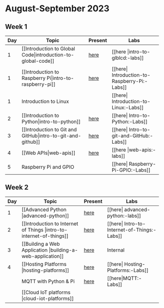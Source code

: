 # August-September 2023

## Week 1
| Day | Topic | Present | Labs |
|-----|-------|---------|------|
|  1  | [[Introduction to Global Code\|introduction-to-global-code]] | [here](https://aisha-glblcd.github.io/material/intro-to-global-code) | [[here \|intro-to-glblcd:-labs]] |
|  1  | [[Introduction to Raspberry Pi\|intro-to-raspberry-pi]] | [here](https://aisha-glblcd.github.io/material/intro-to-raspberry-pi) | [[here\| Introduction-to-Raspberry-Pi:-Labs]] |
|  1  | Introduction to Linux | | [[here\| Introduction-to-Linux:-Labs]] |
|  2  | [[Introduction to Python\|intro-to-python]] | [here](https://aisha-glblcd.github.io/material/intro-to-global-code/python-what-is-python) | [[here\| Intro-to-Python:-Labs]] | 
|  3  | [[Introduction to Git and GitHub\|intro-to-git-and-github]] | [here](https://aisha-glblcd.github.io/material/intro-to-git-and-github) | [[here\| Intro-to-git-and-GitHub:-Labs]] |
|  4  | [[Web APIs\|web-apis]] | [here](https://aisha-glblcd.github.io/material/web-apis) | [[here \|web-apis:-labs]] | 
|  5  | Raspberry Pi and GPIO | | [[here\| Raspberry-Pi-GPIO:-Labs]] |

## Week 2
| Day | Topic | Present | Labs |
|-----|-------|---------|------|
|  1  | [[Advanced Python \|advanced-python]] | [here](https://aisha-glblcd.github.io/material/advanced-python) | [[here\| advanced-python:-labs]] |
|  2  | [[Introduction to Internet of Things \|intro-to-internet-of-things]] | [here](https://aisha-glblcd.github.io/material/intro-to-internet-of-things) | [[here\| Intro-to-Internet-of-Things:-Labs]] |
|  3  | [[Building a Web Application \|building-a-web-application]] | [here](https://aisha-glblcd.github.io/material/building-web-applications) | Internal |
|  4  | [[Hosting Platforms \|hosting-platforms]] | [here](https://aisha-glblcd.github.io/material/hosting-platforms) | [[here\| Hosting-Platforms:-Labs]] |
|| MQTT with Python & Pi | [here](https://aisha-glblcd.github.io/material/intro-to-MQTT) |[[here\|MQTT:-Labs]] |
|| [[Cloud IoT platforms \|cloud-iot-platforms]] ||